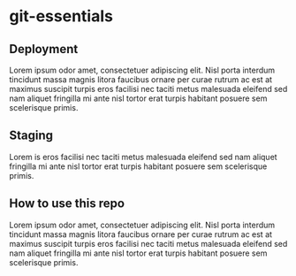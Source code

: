 # git-essentials

## Deployment
Lorem ipsum odor amet, consectetuer adipiscing elit. Nisl porta interdum tincidunt massa magnis litora faucibus ornare per curae rutrum ac est at maximus suscipit turpis eros facilisi nec taciti metus malesuada eleifend sed nam aliquet fringilla mi ante nisl tortor erat turpis habitant posuere sem scelerisque primis.

## Staging
Lorem is eros facilisi nec taciti metus malesuada eleifend sed nam aliquet fringilla mi ante nisl tortor erat turpis habitant posuere sem scelerisque primis.

## How to use this repo
Lorem ipsum odor amet, consectetuer adipiscing elit. Nisl porta interdum tincidunt massa magnis litora faucibus ornare per curae rutrum ac est at maximus suscipit turpis eros facilisi nec taciti metus malesuada eleifend sed nam aliquet fringilla mi ante nisl tortor erat turpis habitant posuere sem scelerisque primis.
